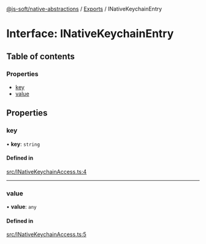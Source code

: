 [@js-soft/native-abstractions](../README.md) / [Exports](../modules.md) / INativeKeychainEntry

# Interface: INativeKeychainEntry

## Table of contents

### Properties

- [key](INativeKeychainEntry.md#key)
- [value](INativeKeychainEntry.md#value)

## Properties

### key

• **key**: `string`

#### Defined in

[src/INativeKeychainAccess.ts:4](https://github.com/js-soft/ts-native-access/blob/f2bbc45/packages/abstractions/src/INativeKeychainAccess.ts#L4)

___

### value

• **value**: `any`

#### Defined in

[src/INativeKeychainAccess.ts:5](https://github.com/js-soft/ts-native-access/blob/f2bbc45/packages/abstractions/src/INativeKeychainAccess.ts#L5)
